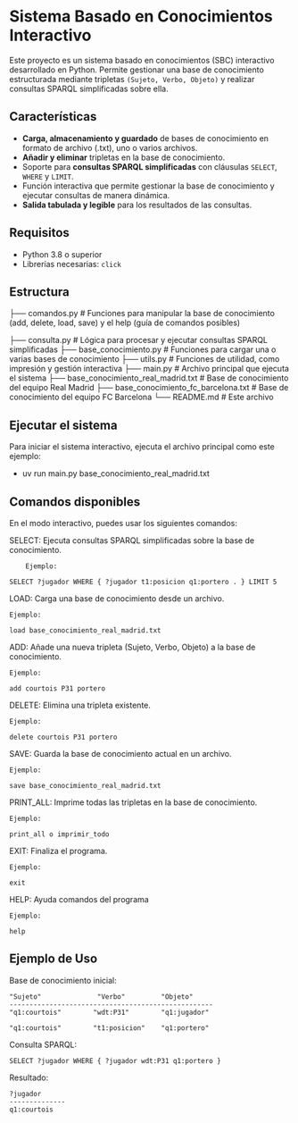 # Sistema Basado en Conocimientos Interactivo

Este proyecto es un sistema basado en conocimientos (SBC) interactivo desarrollado en Python. Permite gestionar una base de conocimiento estructurada mediante tripletas `(Sujeto, Verbo, Objeto)` y realizar consultas SPARQL simplificadas sobre ella.

## Características

- **Carga, almacenamiento y guardado** de bases de conocimiento en formato de archivo (.txt), uno o varios archivos.
- **Añadir y eliminar** tripletas en la base de conocimiento.
- Soporte para **consultas SPARQL simplificadas** con cláusulas `SELECT`, `WHERE` y `LIMIT`.
- Función interactiva que permite gestionar la base de conocimiento y ejecutar consultas de manera dinámica.
- **Salida tabulada y legible** para los resultados de las consultas.
  
## Requisitos

- Python 3.8 o superior
- Librerías necesarias: `click`

## Estructura

├── comandos.py                          # Funciones para manipular la base de conocimiento (add, delete, load, save) y el help (guía de comandos posibles)

├── consulta.py                          # Lógica para procesar y ejecutar consultas SPARQL simplificadas
├── base_conocimiento.py                 # Funciones para cargar una o varias bases de conocimiento
├── utils.py                             # Funciones de utilidad, como impresión y gestión interactiva
├── main.py                              # Archivo principal que ejecuta el sistema
├── base_conocimiento_real_madrid.txt    # Base de conocimiento del equipo Real Madrid
├── base_conocimiento_fc_barcelona.txt   # Base de conocimiento del equipo FC Barcelona
└── README.md                            # Este archivo

## Ejecutar el sistema

Para iniciar el sistema interactivo, ejecuta el archivo principal como este ejemplo:

- uv run main.py base_conocimiento_real_madrid.txt

## Comandos disponibles

En el modo interactivo, puedes usar los siguientes comandos:

SELECT: Ejecuta consultas SPARQL simplificadas sobre la base de conocimiento.
        
        Ejemplo:

    SELECT ?jugador WHERE { ?jugador t1:posicion q1:portero . } LIMIT 5

LOAD: Carga una base de conocimiento desde un archivo.

    Ejemplo:

    load base_conocimiento_real_madrid.txt

ADD: Añade una nueva tripleta (Sujeto, Verbo, Objeto) a la base de conocimiento.

    Ejemplo:

    add courtois P31 portero

DELETE: Elimina una tripleta existente.

    Ejemplo:

    delete courtois P31 portero

SAVE: Guarda la base de conocimiento actual en un archivo.

    Ejemplo:

    save base_conocimiento_real_madrid.txt

PRINT_ALL: Imprime todas las tripletas en la base de conocimiento.

    Ejemplo:

    print_all o imprimir_todo

EXIT: Finaliza el programa.

    Ejemplo:

    exit

HELP: Ayuda comandos del programa

    Ejemplo:

    help

## Ejemplo de Uso

Base de conocimiento inicial:

    "Sujeto"              "Verbo"         "Objeto"
    ---------------------------------------------------
    "q1:courtois"        "wdt:P31"        "q1:jugador"

    "q1:courtois"        "t1:posicion"    "q1:portero"


Consulta SPARQL:

    SELECT ?jugador WHERE { ?jugador wdt:P31 q1:portero }


Resultado:

    ?jugador
    --------------
    q1:courtois
